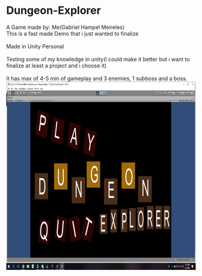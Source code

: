 # Dungeon-Explorer
A Game made by: Me(Gabriel Hampel Meireles)
<br>This is a fast made Demo that i just wanted to finalize</br>
<br>Made in Unity Personal</br>
<br>Testing some of my knowledge in unity(I could make it better but i want to finalize at least a project and i choose it)</br>
<br>It has max of 4-5 min of gameplay and 3 enemies, 1 subboss and a boss.</br>
<img src="https://github.com/Obleynixx/Dungeon-Explorer/blob/master/DE.png" alt="Dungeon_ExplorerSCS" width="600" height="500">


